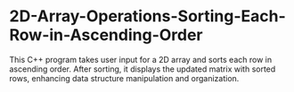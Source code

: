 # 2D-Array-Operations-Sorting-Each-Row-in-Ascending-Order
This C++ program takes user input for a 2D array and sorts each row in ascending order. After sorting, it displays the updated matrix with sorted rows, enhancing data structure manipulation and organization.
